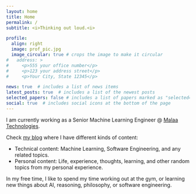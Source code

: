 ```yaml
---
layout: home
title: Home
permalink: /
subtitle: <i>Thinking out loud.<i>

profile:
  align: right
  image: prof_pic.jpg
  image_circular: true # crops the image to make it circular
#   address: >
#     <p>555 your office number</p>
#     <p>123 your address street</p>
#     <p>Your City, State 12345</p>

news: true  # includes a list of news items
latest_posts: true  # includes a list of the newest posts
selected_papers: false # includes a list of papers marked as "selected={true}"
social: true  # includes social icons at the bottom of the page
---
```


I am currently working as a Senior Machine Learning Engineer @ [Malaa Technologies](https://malaa.tech).

Check [my blog](/blog/) where I have different kinds of content:
- Technical content: Machine Learning, Software Engineering, and any related topics.
- Personal content: Life, experience, thoughts, learning, and other random topics from my personal experience.

In my free time, I like to spend my time working out at the gym, or learning new things about AI, reasoning, philosophy, or software engineering.